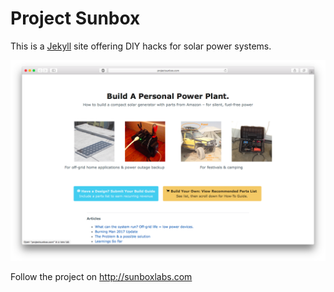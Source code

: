 # Project Sunbox

This is a [Jekyll][1] site offering DIY hacks for solar power systems.

![](img/preview.png)

Follow the project on http://sunboxlabs.com

[1]: http://jekyllrb.com/
[4]: https://github.com/jasonlong/cayman-theme

